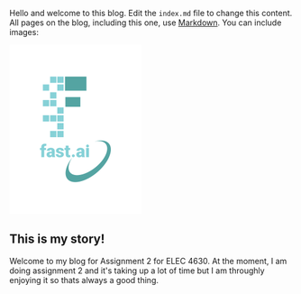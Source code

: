 Hello and welcome to this blog. Edit the `index.md` file to change this content. All pages on the blog, including this one, use [Markdown](https://guides.github.com/features/mastering-markdown/). You can include images:

![Image of fast.ai logo](images/logo.png)

## This is my story!


Welcome to my blog for Assignment 2 for ELEC 4630. At the moment, I am doing assignment 2 and
it's taking up a lot of time but I am throughly enjoying it so thats always a good thing.
